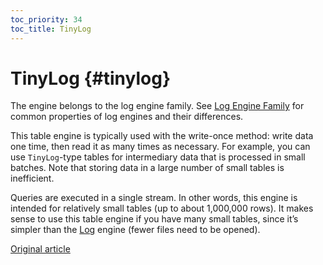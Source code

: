 ```yaml
---
toc_priority: 34
toc_title: TinyLog
---
```


# TinyLog {#tinylog}

The engine belongs to the log engine family. See [Log Engine Family](log_family.md) for common properties of log engines and their differences.

This table engine is typically used with the write-once method: write data one time, then read it as many times as necessary. For example, you can use `TinyLog`-type tables for intermediary data that is processed in small batches. Note that storing data in a large number of small tables is inefficient.

Queries are executed in a single stream. In other words, this engine is intended for relatively small tables (up to about 1,000,000 rows). It makes sense to use this table engine if you have many small tables, since it’s simpler than the [Log](log.md) engine (fewer files need to be opened).

[Original article](https://clickhouse.tech/docs/en/operations/table_engines/tinylog/) <!--hide-->
